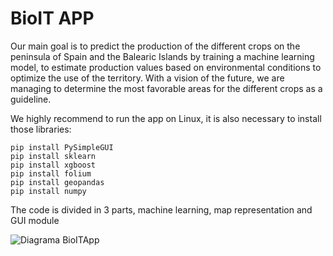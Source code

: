 # BioIT APP
Our main goal is to predict the production of the different crops on the peninsula of Spain and the Balearic Islands by training a machine learning model, to estimate production values based on environmental conditions to optimize the use of the territory. With a vision of the future, we are managing to determine the most favorable areas for the different crops as a guideline.

We highly recommend to run the app on Linux, it is also necessary to install those libraries:

````
pip install PySimpleGUI
pip install sklearn
pip install xgboost
pip install folium
pip install geopandas
pip install numpy
````

The code is divided in 3 parts, machine learning, map representation and GUI module

![Diagrama BioITApp](https://user-images.githubusercontent.com/39345508/166081785-3a54aaee-a5d2-46b5-8130-ad223461ac2a.png)


